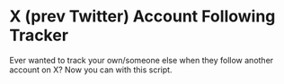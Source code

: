 # X (prev Twitter) Account Following Tracker

Ever wanted to track your own/someone else when they follow another account on X? Now you can with this script.